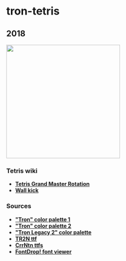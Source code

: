 # tron-tetris
## 2018
<!-- ### ![Tetris](https://user-images.githubusercontent.com/63527442/202892592-9df3aea9-1eee-4713-ae87-1ffd8ad5adc4.JPG) -->
<img src="https://user-images.githubusercontent.com/63527442/202892592-9df3aea9-1eee-4713-ae87-1ffd8ad5adc4.JPG" width=300>


### Tetris wiki
  <ul>
  <li><a href="https://tetris.fandom.com/wiki/TGM_Rotation"><strong>Tetris Grand Master Rotation</strong></a></li>
  <li><a href="https://tetris.fandom.com/wiki/Wall_kick"><strong>Wall kick</strong></a></li>
  </ul>


### Sources
<ul>
<li><a href="https://www.colourlovers.com/palette/969512/Annoy-A-Tron_2.0"><strong>"Tron" color palette 1</strong></a></li>
<li><a href="https://www.colourlovers.com/palette/1526474/Tron"><strong>"Tron" color palette 2</strong></a></li>
<li><a href="https://www.colourlovers.com/palette/1406402/Tron_Legacy_2"><strong>"Tron Legacy 2" color palette</strong></a></li>
<li><a href="https://www.1001fonts.com/tr2n-font.html"><strong>TR2N ttf</strong></a></li>
<li><a href="https://archive.org/download/CrrNtn"><strong>CrrNtn ttfs</strong></a></li>
<li><a href="https://fontdrop.info/#/?darkmode=true"><strong>FontDrop! font viewer</strong></a></li>
</ul>
